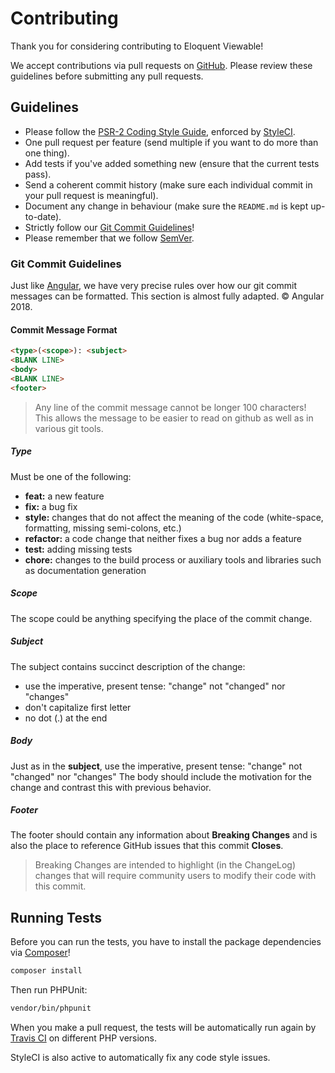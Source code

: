 # Contributing

Thank you for considering contributing to Eloquent Viewable!

We accept contributions via pull requests on [GitHub]. Please review these guidelines before submitting any pull requests.

## Guidelines

* Please follow the [PSR-2 Coding Style Guide](https://www.php-fig.org/psr/psr-2/), enforced by [StyleCI].
* One pull request per feature (send multiple if you want to do more than one thing).
* Add tests if you've added something new (ensure that the current tests pass).
* Send a coherent commit history (make sure each individual commit in your pull request is meaningful).
* Document any change in behaviour (make sure the `README.md` is kept up-to-date).
* Strictly follow our [Git Commit Guidelines](#git-commit-guidelines)!
* Please remember that we follow [SemVer](http://semver.org/).

### Git Commit Guidelines

Just like [Angular](https://github.com/angular/material/blob/master/.github/CONTRIBUTING.md#-git-commit-guidelines), we have very precise rules over how our git commit messages can be formatted. This section is almost fully adapted. &copy; Angular 2018.

#### Commit Message Format

```html
<type>(<scope>): <subject>
<BLANK LINE>
<body>
<BLANK LINE>
<footer>
```

> Any line of the commit message cannot be longer 100 characters!
> This allows the message to be easier to read on github as well as in various git tools.

##### Type

Must be one of the following:

* **feat:** a new feature
* **fix:** a bug fix
* **style:** changes that do not affect the meaning of the code (white-space, formatting, missing semi-colons, etc.)
* **refactor:** a code change that neither fixes a bug nor adds a feature
* **test:** adding missing tests
* **chore:** changes to the build process or auxiliary tools and libraries such as documentation generation

##### Scope

The scope could be anything specifying the place of the commit change.

##### Subject

The subject contains succinct description of the change:

* use the imperative, present tense: "change" not "changed" nor "changes"
* don't capitalize first letter
* no dot (.) at the end

##### Body

Just as in the **subject**, use the imperative, present tense: "change" not "changed" nor "changes" The body should include the motivation for the change and contrast this with previous behavior.

##### Footer

The footer should contain any information about **Breaking Changes** and is also the place to reference GitHub issues that this commit **Closes**.

> Breaking Changes are intended to highlight (in the ChangeLog) changes that will require community users to modify their code with this commit.

## Running Tests

Before you can run the tests, you have to install the package dependencies via [Composer](https://getcomposer.org/)!

```bash
composer install
```

Then run PHPUnit:

```bash
vendor/bin/phpunit
```

When you make a pull request, the tests will be automatically run again by [Travis CI](https://travis-ci.org/) on different PHP versions.

StyleCI is also active to automatically fix any code style issues.

[GitHub]: https://github.com/cyrildewit/laravel-page-view-counter/pulls
[StyleCI]: https://styleci.io/
